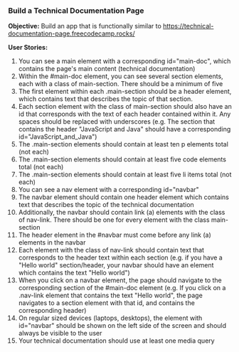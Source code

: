 ### Build a Technical Documentation Page
**Objective:** Build an app that is functionally similar to https://technical-documentation-page.freecodecamp.rocks/

**User Stories:**
1. You can see a main element with a corresponding id="main-doc", which contains the page's main content (technical documentation)
2. Within the #main-doc element, you can see several section elements, each with a class of main-section. There should be a minimum of five
3. The first element within each .main-section should be a header element, which contains text that describes the topic of that section.
4. Each section element with the class of main-section should also have an id that corresponds with the text of each header contained within it. Any spaces should be replaced with underscores (e.g. The section that contains the header "JavaScript and Java" should have a corresponding id="JavaScript_and_Java")
5. The .main-section elements should contain at least ten p elements total (not each)
6. The .main-section elements should contain at least five code elements total (not each)
7. The .main-section elements should contain at least five li items total (not each)
8. You can see a nav element with a corresponding id="navbar"
9. The navbar element should contain one header element which contains text that describes the topic of the technical documentation
10. Additionally, the navbar should contain link (a) elements with the class of nav-link. There should be one for every element with the class main-section
11. The header element in the #navbar must come before any link (a) elements in the navbar
12. Each element with the class of nav-link should contain text that corresponds to the header text within each section (e.g. if you have a "Hello world" section/header, your navbar should have an element which contains the text "Hello world")
13. When you click on a navbar element, the page should navigate to the corresponding section of the #main-doc element (e.g. If you click on a .nav-link element that contains the text "Hello world", the page navigates to a section element with that id, and contains the corresponding header)
14. On regular sized devices (laptops, desktops), the element with id="navbar" should be shown on the left side of the screen and should always be visible to the user
15. Your technical documentation should use at least one media query